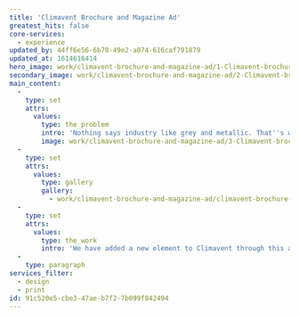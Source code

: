 ```yaml
---
title: 'Climavent Brochure and Magazine Ad'
greatest_hits: false
core-services:
  - experience
updated_by: 44ff6e56-6b78-49e2-a074-616caf791879
updated_at: 1614616414
hero_image: work/climavent-brochure-and-magazine-ad/1-Climavent-brochure-half-page.jpg
secondary_image: work/climavent-brochure-and-magazine-ad/2-Climavent-brochure-half-page.jpg
main_content:
  -
    type: set
    attrs:
      values:
        type: the_problem
        intro: 'Nothing says industry like grey and metallic. That''s why when Climavent approached us to produce marketing and sales material for them we chose to veer away from sticking with the norm. That''s not how we like to present our brand, and why should it apply to any other?'
        image: work/climavent-brochure-and-magazine-ad/3-Climavent-brochure-half-page.jpg
  -
    type: set
    attrs:
      values:
        type: gallery
        gallery:
          - work/climavent-brochure-and-magazine-ad/climavent-brochure-feature.jpg
  -
    type: set
    attrs:
      values:
        type: the_work
        intro: 'We have added a new element to Climavent through this attitude, new colour and expression which was previously missing from their material. Now we can move forward with this industry leading company into some exciting projects that will truly ignite their brand and message.'
  -
    type: paragraph
services_filter:
  - design
  - print
id: 91c520e5-cbe3-47ae-b7f2-7b099f842494
---
```

